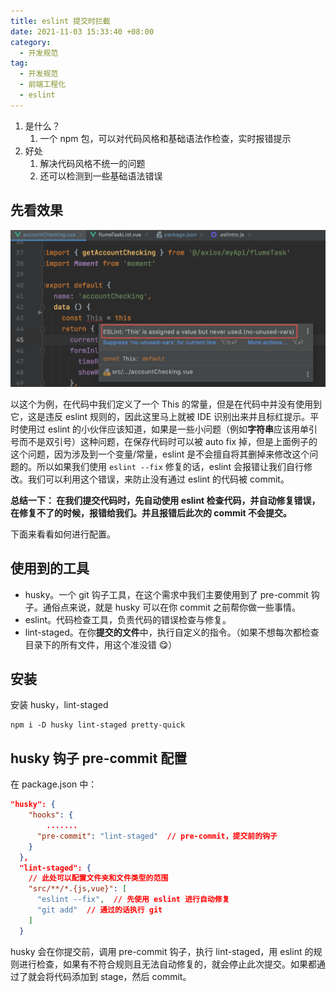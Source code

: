 ```yaml
---
title: eslint 提交时拦截
date: 2021-11-03 15:33:40 +08:00
category:
  - 开发规范
tag:
  - 开发规范
  - 前端工程化
  - eslint
---
```


1. 是什么？
   1. 一个 npm 包，可以对代码风格和基础语法作检查，实时报错提示
2. 好处
   1. 解决代码风格不统一的问题
   2. 还可以检测到一些基础语法错误

## 先看效果

![image-20201215152650015](./img/image-20201215152650015.png)

以这个为例，在代码中我们定义了一个 This 的常量，但是在代码中并没有使用到它，这是违反 eslint 规则的，因此这里马上就被 IDE 识别出来并且标红提示。平时使用过 eslint 的小伙伴应该知道，如果是一些小问题（例如**字符串**应该用单引号而不是双引号）这种问题，在保存代码时可以被 auto fix 掉，但是上面例子的这个问题，因为涉及到一个变量/常量，eslint 是不会擅自将其删掉来修改这个问题的。所以如果我们使用 `eslint --fix` 修复的话，eslint 会报错让我们自行修改。我们可以利用这个错误，来防止没有通过 eslint 的代码被 commit。

**总结一下： 在我们提交代码时，先自动使用 eslint 检查代码，并自动修复错误，在修复不了的时候，报错给我们。并且报错后此次的 commit 不会提交。**

下面来看看如何进行配置。

## 使用到的工具

- husky。一个 git 钩子工具，在这个需求中我们主要使用到了 pre-commit 钩子。通俗点来说，就是 husky 可以在你 commit 之前帮你做一些事情。
- eslint。代码检查工具，负责代码的错误检查与修复。
- lint-staged。在你**提交的文件**中，执行自定义的指令。（如果不想每次都检查目录下的所有文件，用这个准没错 😋）

## 安装

安装 husky，lint-staged

```
npm i -D husky lint-staged pretty-quick
```

## husky 钩子 pre-commit 配置

在 package.json 中：

```json
"husky": {
    "hooks": {
     	.......
      "pre-commit": "lint-staged"  // pre-commit，提交前的钩子
    }
  },
  "lint-staged": {
    // 此处可以配置文件夹和文件类型的范围
    "src/**/*.{js,vue}": [
      "eslint --fix",  // 先使用 eslint 进行自动修复
      "git add"  // 通过的话执行 git
    ]
  }
```

husky 会在你提交前，调用 pre-commit 钩子，执行 lint-staged，用 eslint 的规则进行检查，如果有不符合规则且无法自动修复的，就会停止此次提交。如果都通过了就会将代码添加到 stage，然后 commit。

